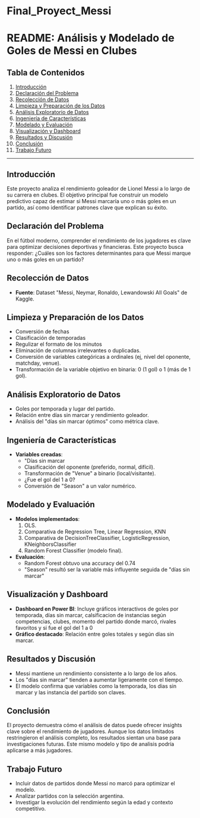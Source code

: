 # Final_Proyect_Messi
# README: Análisis y Modelado de Goles de Messi en Clubes

## Tabla de Contenidos
1. [Introducción](#introducción)
2. [Declaración del Problema](#declaración-del-problema)
3. [Recolección de Datos](#recolección-de-datos)
4. [Limpieza y Preparación de los Datos](#limpieza-y-preparación-de-los-datos)
5. [Análisis Exploratorio de Datos](#análisis-exploratorio-de-datos)
6. [Ingeniería de Características](#ingeniería-de-características)
7. [Modelado y Evaluación](#modelado-y-evaluación)
8. [Visualización y Dashboard](#visualización-y-dashboard)
9. [Resultados y Discusión](#resultados-y-discusión)
10. [Conclusión](#conclusión)
11. [Trabajo Futuro](#trabajo-futuro)


---

## Introducción
Este proyecto analiza el rendimiento goleador de Lionel Messi a lo largo de su carrera en clubes. El objetivo principal fue construir un modelo predictivo capaz de estimar si Messi marcaría uno o más goles en un partido, así como identificar patrones clave que explican su éxito.

## Declaración del Problema
En el fútbol moderno, comprender el rendimiento de los jugadores es clave para optimizar decisiones deportivas y financieras. Este proyecto busca responder: ¿Cuáles son los factores determinantes para que Messi marque uno o más goles en un partido?

## Recolección de Datos
- **Fuente**: Dataset "Messi, Neymar, Ronaldo, Lewandowski All Goals" de Kaggle.

## Limpieza y Preparación de los Datos
- Conversión de fechas
- Clasificación de temporadas
- Regulizar el formato de los minutos
- Eliminación de columnas irrelevantes o duplicadas.
- Conversión de variables categóricas a ordinales (ej, nivel del oponente, matchday, venue).
- Transformación de la variable objetivo en binaria: 0 (1 gol) o 1 (más de 1 gol).

## Análisis Exploratorio de Datos
- Goles por temporada y lugar del partido.
- Relación entre días sin marcar y rendimiento goleador.
- Análisis del "días sin marcar óptimos" como métrica clave.

## Ingeniería de Características
- **Variables creadas**:
  - "Días sin marcar
  - Clasificación del oponente (preferido, normal, difícil).
  - Transformación de "Venue" a binario (local/visitante).
  - ¿Fue el gol del 1 a 0?
  - Conversión de "Season" a un valor numérico.

## Modelado y Evaluación
- **Modelos implementados**:
  1. OLS.
  2. Comparativa de Regression Tree, Linear Regression, KNN
  3. Comparativa de DecisionTreeClassifier, LogisticRegression, KNeighborsClassifier
  4. Random Forest Classifier (modelo final).
- **Evaluación**:
  - Random Forest obtuvo una accuracy del 0.74
  - "Season" resultó ser la variable más influyente seguida de "días sin marcar"

## Visualización y Dashboard
- **Dashboard en Power BI**: Incluye gráficos interactivos de goles por temporada, días sin marcar, calsificacion de instancias según competencias, clubes, momento del partido donde marcó, rivales favoritos y si fue el gol del 1 a 0
- **Gráfico destacado**: Relación entre goles totales y según días sin marcar.

## Resultados y Discusión
- Messi mantiene un rendimiento consistente a lo largo de los años.
- Los "días sin marcar" tienden a aumentar ligeramente con el tiempo.
- El modelo confirma que variables como la temporada, los dias sin marcar y las instancia del partido son claves.

## Conclusión
El proyecto demuestra cómo el análisis de datos puede ofrecer insights clave sobre el rendimiento de jugadores. Aunque los datos limitados restringieron el análisis completo, los resultados sientan una base para investigaciones futuras. Este mismo modelo y tipo de analisis podría aplicarse a más jugadores.

## Trabajo Futuro
- Incluir datos de partidos donde Messi no marcó para optimizar el modelo.
- Analizar partidos con la selección argentina.
- Investigar la evolución del rendimiento según la edad y contexto competitivo.


